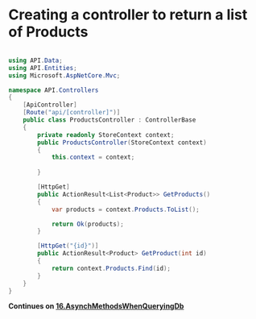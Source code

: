 # Creating a controller to return a list of Products 

```C# 

using API.Data;
using API.Entities;
using Microsoft.AspNetCore.Mvc;

namespace API.Controllers
{
    [ApiController]
    [Route("api/[controller]")]
    public class ProductsController : ControllerBase
    {
        private readonly StoreContext context;
        public ProductsController(StoreContext context)
        {
            this.context = context;
            
        }

        [HttpGet]
        public ActionResult<List<Product>> GetProducts()
        {
            var products = context.Products.ToList(); 

            return Ok(products);
        }

        [HttpGet("{id}")]
        public ActionResult<Product> GetProduct(int id) 
        {
            return context.Products.Find(id);
        }
    }
}


```


**Continues on [16.AsynchMethodsWhenQueryingDb](./16.AsynchMethodsWhenQueryingDb.md)**